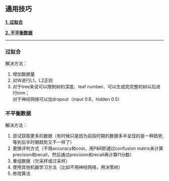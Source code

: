 ## 通用技巧

[**1. 过拟合**](#过拟合)

[**2. 不平衡数据**](#不平衡数据)

---

### 过拟合
解决方法：<br>
1. 增加数据量<br>
2. 对W进行L1，L2正则<br>
3. 对于tree来说可以限制树的深度、leaf number、可以生成完完整的树以后进行trim；<br>
对于神经网络可以加dropout（input 0.8，hidden 0.5）

### 不平衡数据
解决方法：<br>
1. 尝试获取更多的数据（有时候只是因为前段时期的数据多半呈现的是一种趋势, 等到后半时期趋势又不一样了）<br>
2. 更换评判方式（不用accuracy和cost，用P&R即通过confusion matrix来计算precision和recall，然后通过precision和recall再计算f1分数）<br>
3. 重组数据（欠采样或过采样）<br>
4. 使用其他机器学习方法（比如不用神经网络，用决策树）
5. 修改算法



